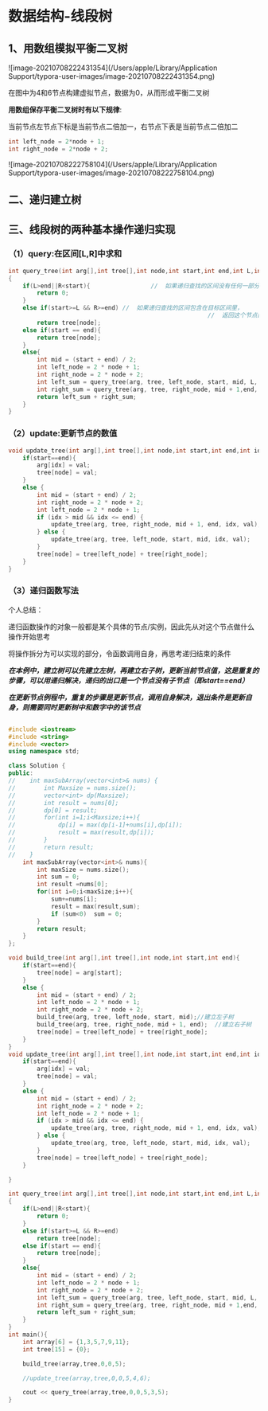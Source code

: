 # 数据结构-线段树

## 1、用数组模拟平衡二叉树

![image-20210708222431354](/Users/apple/Library/Application Support/typora-user-images/image-20210708222431354.png)

在图中为4和6节点构建虚拟节点，数据为0，从而形成平衡二叉树

**用数组保存平衡二叉树时有以下规律**:

当前节点左节点下标是当前节点二倍加一，右节点下表是当前节点二倍加二

~~~c++
int left_node = 2*node + 1;
int right_node = 2*node + 2;
~~~

![image-20210708222758104](/Users/apple/Library/Application Support/typora-user-images/image-20210708222758104.png)

## 二、递归建立树

## 三、线段树的两种基本操作递归实现

### （1）query:在区间[L,R]中求和

~~~c++
int query_tree(int arg[],int tree[],int node,int start,int end,int L,int R)
{
    if(L>end||R<start){					//  如果递归查找的区间没有任何一部分在目标区间里，那么这段中和为0
        return 0;
    }
    else if(start>=L && R>=end)	//	如果递归查找的区间包含在目标区间里，
      													//  返回这个节点的数值，不必再向下寻找
        return tree[node];
    else if(start == end){
        return tree[node];
    }
    else{
        int mid = (start + end) / 2;
        int left_node = 2 * node + 1;
        int right_node = 2 * node + 2;
        int left_sum = query_tree(arg, tree, left_node, start, mid, L, R);
        int right_sum = query_tree(arg, tree, right_node, mid + 1,end, L, R);
        return left_sum + right_sum;
    }
}
~~~



### （2）update:更新节点的数值

~~~c++
void update_tree(int arg[],int tree[],int node,int start,int end,int idx,int val){
    if(start==end){
        arg[idx] = val;
        tree[node] = val;
    }
    else {
        int mid = (start + end) / 2;
        int right_node = 2 * node + 2;
        int left_node = 2 * node + 1;
        if (idx > mid && idx <= end) {
            update_tree(arg, tree, right_node, mid + 1, end, idx, val);
        } else {
            update_tree(arg, tree, left_node, start, mid, idx, val);
        }
        tree[node] = tree[left_node] + tree[right_node];
    }
}
~~~

### （3）递归函数写法

个人总结：

递归函数操作的对象一般都是某个具体的节点/实例，因此先从对这个节点做什么操作开始思考

将操作拆分为可以实现的部分，令函数调用自身，再思考递归结束的条件

***在本例中，建立树可以先建立左树，再建立右子树，更新当前节点值，这是重复的步骤，可以用递归解决，递归的出口是一个节点没有子节点（即start==end）***

***在更新节点例程中，重复的步骤是更新节点，调用自身解决，退出条件是更新自身，则需要同时更新树中和数字中的该节点***





~~~c++

#include <iostream>
#include <string>
#include <vector>
using namespace std;

class Solution {
public:
//    int maxSubArray(vector<int>& nums) {
//        int Maxsize = nums.size();
//        vector<int> dp(Maxsize);
//        int result = nums[0];
//        dp[0] = result;
//        for(int i=1;i<Maxsize;i++){
//            dp[i] = max(dp[i-1]+nums[i],dp[i]);
//            result = max(result,dp[i]);
//        }
//        return result;
//    }
    int maxSubArray(vector<int>& nums){
        int maxSize = nums.size();
        int sum = 0;
        int result =nums[0];
        for(int i=0;i<maxSize;i++){
            sum+=nums[i];
            result = max(result,sum);
            if (sum<0)  sum = 0;
        }
        return result;
    }
};

void build_tree(int arg[],int tree[],int node,int start,int end){
    if(start==end){
        tree[node] = arg[start];
    }
    else {
        int mid = (start + end) / 2;
        int left_node = 2 * node + 1;
        int right_node = 2 * node + 2;
        build_tree(arg, tree, left_node, start, mid);//建立左子树
        build_tree(arg, tree, right_node, mid + 1, end);  //建立右子树
        tree[node] = tree[left_node] + tree[right_node];
    }
}
void update_tree(int arg[],int tree[],int node,int start,int end,int idx,int val){
    if(start==end){
        arg[idx] = val;
        tree[node] = val;
    }
    else {
        int mid = (start + end) / 2;
        int right_node = 2 * node + 2;
        int left_node = 2 * node + 1;
        if (idx > mid && idx <= end) {
            update_tree(arg, tree, right_node, mid + 1, end, idx, val);
        } else {
            update_tree(arg, tree, left_node, start, mid, idx, val);
        }
        tree[node] = tree[left_node] + tree[right_node];
    }

}

int query_tree(int arg[],int tree[],int node,int start,int end,int L,int R)
{
    if(L>end||R<start){
        return 0;
    }
    else if(start>=L && R>=end)
        return tree[node];
    else if(start == end){
        return tree[node];
    }
    else{
        int mid = (start + end) / 2;
        int left_node = 2 * node + 1;
        int right_node = 2 * node + 2;
        int left_sum = query_tree(arg, tree, left_node, start, mid, L, R);
        int right_sum = query_tree(arg, tree, right_node, mid + 1,end, L, R);
        return left_sum + right_sum;
    }
}
int main(){
    int array[6] = {1,3,5,7,9,11};
    int tree[15] = {0};

    build_tree(array,tree,0,0,5);

    //update_tree(array,tree,0,0,5,4,6);

    cout << query_tree(array,tree,0,0,5,3,5);
}
~~~

